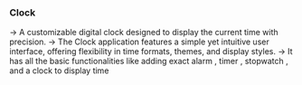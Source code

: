 ### Clock 

-> A customizable digital clock designed to display the current time with precision.
-> The Clock application features a simple yet intuitive user interface, offering flexibility in time formats, themes, and display styles.
-> It has all the basic functionalities like adding exact alarm , timer , stopwatch , and a clock to display time 

